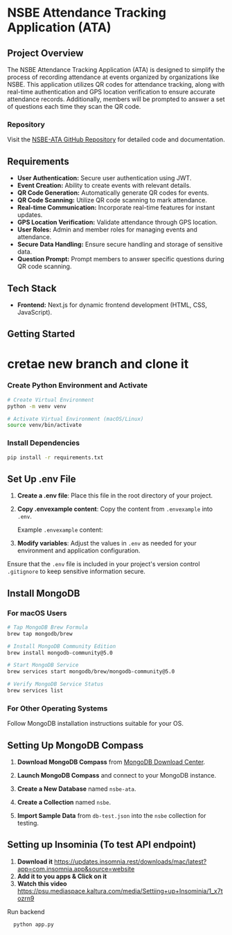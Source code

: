 # NSBE Attendance Tracking Application (ATA)

## Project Overview

The NSBE Attendance Tracking Application (ATA) is designed to simplify the process of recording attendance at events organized by organizations like NSBE. This application utilizes QR codes for attendance tracking, along with real-time authentication and GPS location verification to ensure accurate attendance records. Additionally, members will be prompted to answer a set of questions each time they scan the QR code.

### Repository

Visit the [NSBE-ATA GitHub Repository](https://github.com/ojakanbi/NSBE-ATA) for detailed code and documentation.

## Requirements

- **User Authentication:** Secure user authentication using JWT.
- **Event Creation:** Ability to create events with relevant details.
- **QR Code Generation:** Automatically generate QR codes for events.
- **QR Code Scanning:** Utilize QR code scanning to mark attendance.
- **Real-time Communication:** Incorporate real-time features for instant updates.
- **GPS Location Verification:** Validate attendance through GPS location.
- **User Roles:** Admin and member roles for managing events and attendance.
- **Secure Data Handling:** Ensure secure handling and storage of sensitive data.
- **Question Prompt:** Prompt members to answer specific questions during QR code scanning.

## Tech Stack

- **Frontend:** Next.js for dynamic frontend development (HTML, CSS, JavaScript).

## Getting Started

# cretae new branch and clone it 

### Create Python Environment and Activate

```bash
# Create Virtual Environment
python -m venv venv

# Activate Virtual Environment (macOS/Linux)
source venv/bin/activate
```

### Install Dependencies
```bash
pip install -r requirements.txt
```


## Set Up .env File

1. **Create a .env file**: Place this file in the root directory of your project.

2. **Copy .envexample content**: Copy the content from `.envexample` into `.env`.

   Example `.envexample` content:

3. **Modify variables**: Adjust the values in `.env` as needed for your environment and application configuration.

Ensure that the `.env` file is included in your project's version control `.gitignore` to keep sensitive information secure.



## Install MongoDB

### For macOS Users

```bash
# Tap MongoDB Brew Formula
brew tap mongodb/brew

# Install MongoDB Community Edition
brew install mongodb-community@5.0

# Start MongoDB Service
brew services start mongodb/brew/mongodb-community@5.0

# Verify MongoDB Service Status
brew services list
```
### For Other Operating Systems

Follow MongoDB installation instructions suitable for your OS.

## Setting Up MongoDB Compass

1. **Download MongoDB Compass** from [MongoDB Download Center](https://www.mongodb.com/try/download/compass).

2. **Launch MongoDB Compass** and connect to your MongoDB instance.

3. **Create a New Database** named `nsbe-ata`.

4. **Create a Collection** named `nsbe`.

5. **Import Sample Data** from `db-test.json` into the `nsbe` collection for testing.

## Setting up Insominia (To test API endpoint)
1. **Download it** https://updates.insomnia.rest/downloads/mac/latest?app=com.insomnia.app&source=website
2. **Add it to you apps & Click on it**
3. **Watch this video**  https://psu.mediaspace.kaltura.com/media/Settiing+up+Insominia/1_x7tozrn9


Run backend
```
  python app.py
```

